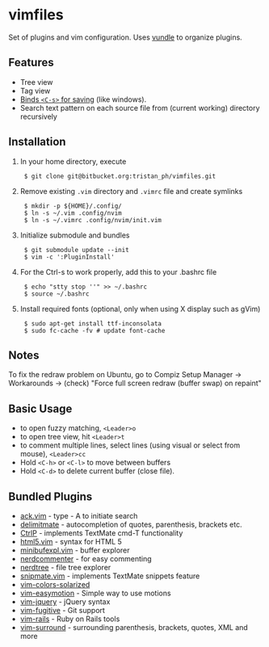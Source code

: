 vimfiles
========

Set of plugins and vim configuration. Uses [vundle](https://github.com/gmarik/vundle) to organize plugins.

Features
---------
 * Tree view
 * Tag view
 * [Binds `<C-s>` for saving](http://sigttou.com/vim-ctrl-s) (like windows).
 * Search text pattern on each source file from (current working) directory recursively

Installation
------------
1. In your home directory, execute

        $ git clone git@bitbucket.org:tristan_ph/vimfiles.git

2. Remove existing `.vim` directory and `.vimrc` file and create symlinks

        $ mkdir -p ${HOME}/.config/
        $ ln -s ~/.vim .config/nvim
        $ ln -s ~/.vimrc .config/nvim/init.vim

3. Initialize submodule and bundles

        $ git submodule update --init
        $ vim -c ':PluginInstall'

4. For the Ctrl-s to work properly, add this to your .bashrc file

        $ echo "stty stop ''" >> ~/.bashrc
        $ source ~/.bashrc

5. Install required fonts (optional, only when using X display such as gVim)

        $ sudo apt-get install ttf-inconsolata
        $ sudo fc-cache -fv # update font-cache

Notes
-----

To fix the redraw problem on Ubuntu, go to Compiz Setup Manager &rarr; Workarounds &rarr; (check) "Force full screen redraw (buffer swap) on repaint"

Basic Usage
-----------
 * to open fuzzy matching, `<Leader>o`
 * to open tree view, hit `<Leader>t`
 * to comment multiple lines, select lines
   (using visual or select from mouse), `<Leader>cc`
 * Hold `<C-h>` or `<C-l>` to move between buffers
 * Hold `<C-d>` to delete current buffer (close file).

Bundled Plugins
---------------
 * [ack.vim](https://github.com/mileszs/ack.vim) - type <leader> - A to initiate search
 * [delimitmate](https://github.com/Raimondi/delimitMate.git) - autocompletion of quotes, parenthesis, brackets etc.
 * [CtrlP](https://github.com/kien/ctrlp.vim) - implements TextMate cmd-T functionality
 * [html5.vim](https://github.com/othree/html5.vim.git) - syntax for HTML 5
 * [minibufexpl.vim](https://github.com/fholgado/minibufexpl.vim.git) - buffer explorer
 * [nerdcommenter](https://github.com/scrooloose/nerdcommenter.git) - for easy commenting
 * [nerdtree](https://github.com/scrooloose/nerdtree.git) - file tree explorer
 * [snipmate.vim](https://github.com/msanders/snipmate.vim.git) - implements TextMate snippets feature
 * [vim-colors-solarized](https://github.com/altercation/vim-colors-solarized.git)
 * [vim-easymotion](https://github.com/Lokaltog/vim-easymotion.git) - Simple way to use motions
 * [vim-jquery](https://github.com/itspriddle/vim-jquery.git) - jQuery syntax
 * [vim-fugitive](https://github.com/tpope/vim-fugitive.git) - Git support
 * [vim-rails](https://github.com/tpope/vim-rails.git) - Ruby on Rails tools
 * [vim-surround](https://github.com/tpope/vim-surround.git) - surrounding parenthesis, brackets, quotes, XML and more
